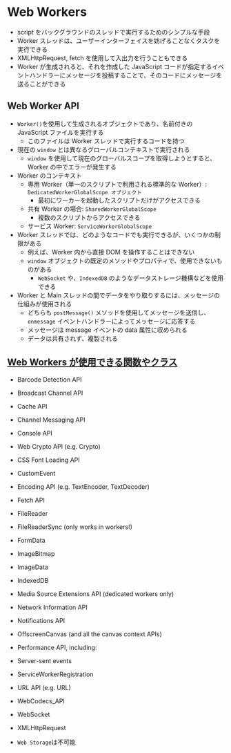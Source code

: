 # Web Workers

- script をバックグラウンドのスレッドで実行するためのシンプルな手段
- Worker スレッドは、ユーザーインターフェイスを妨げることなくタスクを実行できる
- XMLHttpRequest, fetch を使用して入出力を行うこともできる
- Worker が生成されると、それを作成した JavaScript コードが指定するイベントハンドラーにメッセージを投稿することで、そのコードにメッセージを送ることができる

## Web Worker API

- `Worker()`を使用して生成されるオブジェクトであり、名前付きの JavaScript ファイルを実行する
  - このファイルは Worker スレッドで実行するコードを持つ
- 現在の `window` とは異なるグローバルコンテキストで実行される
  - `window` を使用して現在のグローバルスコープを取得しようとすると、 Worker の中でエラーが発生する
- Worker のコンテキスト
  - 専用 Worker（単一のスクリプトで利用される標準的な Worker）: `DedicatedWorkerGlobalScope オブジェクト`
    - 最初にワーカーを起動したスクリプトだけがアクセスできる
  - 共有 Worker の場合: `SharedWorkerGlobalScope`
    - 複数のスクリプトからアクセスできる
  - サービス Worker: `ServiceWorkerGlobalScope`
- Worker スレッドでは、どのようなコードでも実行できるが、いくつかの制限がある
  - 例えば、Worker 内から直接 DOM を操作することはできない
  - `window` オブジェクトの既定のメソッドやプロパティで、使用できないものがある
    - `WebSocket` や、`IndexedDB` のようなデータストレージ機構などを使用できる
- Worker と Main スレッドの間でデータをやり取りするには、メッセージの仕組みが使用される
  - どちらも `postMessage()` メソッドを使用してメッセージを送信し、`onmessage` イベントハンドラーによってメッセージに応答する
  - メッセージは message イベントの data 属性に収められる
  - データは共有されず、複製される

## [Web Workers が使用できる関数やクラス](https://developer.mozilla.org/en-US/docs/Web/API/Web_Workers_API/Functions_and_classes_available_to_workers)

- Barcode Detection API
- Broadcast Channel API
- Cache API
- Channel Messaging API
- Console API
- Web Crypto API (e.g. Crypto)
- CSS Font Loading API
- CustomEvent
- Encoding API (e.g. TextEncoder, TextDecoder)
- Fetch API
- FileReader
- FileReaderSync (only works in workers!)
- FormData
- ImageBitmap
- ImageData
- IndexedDB
- Media Source Extensions API (dedicated workers only)
- Network Information API
- Notifications API
- OffscreenCanvas (and all the canvas context APIs)
- Performance API, including:
- Server-sent events
- ServiceWorkerRegistration
- URL API (e.g. URL)
- WebCodecs_API
- WebSocket
- XMLHttpRequest

- `Web Storage`は不可能
